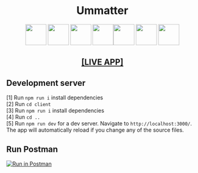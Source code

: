 <h1 align="center">
 Ummatter</h1>

<div align="center"> <img height="55" src="https://upload.wikimedia.org/wikipedia/commons/thumb/1/17/GraphQL_Logo.svg/1200px-GraphQL_Logo.svg.png"/> <img width="55" src="https://raw.githubusercontent.com/gilbarbara/logos/master/logos/bootstrap.svg"/> <img width="55" src="https://seeklogo.com/images/N/nodejs-logo-FBE122E377-seeklogo.com.png"/> <img width="55" src="https://cdn4.iconfinder.com/data/icons/logos-3/600/React.js_logo-512.png"/><img height="55" src="https://raw.githubusercontent.com/gilbarbara/logos/master/logos/javascript.svg"/> <img width="55" src="https://redux.js.org/img/redux-logo-landscape.png"/> <img width="55" src="https://sunny-mittal.gallerycdn.vsassets.io/extensions/sunny-mittal/vscode-apollo/1.15.6/1589820786566/Microsoft.VisualStudio.Services.Icons.Default"/> </div>

<h2 align="center">
  <a href=https://umatterph.herokuapp.com/">[LIVE APP]</a>
</h2>

## Development server
[1] Run `npm run i` install dependencies <br/>
[2] Run `cd client` <br/>
[3] Run `npm run i` install dependencies<br/>
[4] Run `cd ..` <br/>
[5] Run `npm run dev` for a dev server. Navigate to `http://localhost:3000/`. The app will automatically reload if you change any of the source files.

## Run Postman
[![Run in Postman](https://run.pstmn.io/button.svg)](https://app.getpostman.com/run-collection/13654036-4e5e8f20-ab62-4102-a5ce-9722b06a65d5?action=collection%2Ffork&collection-url=entityId%3D13654036-4e5e8f20-ab62-4102-a5ce-9722b06a65d5%26entityType%3Dcollection%26workspaceId%3D8720fdec-f85f-40b9-9f43-4af279e13038)
